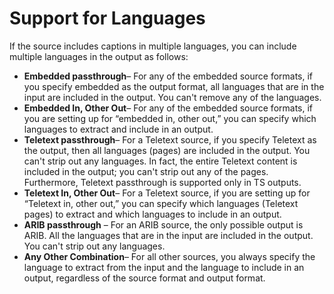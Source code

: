 # Support for Languages<a name="support-for-languages"></a>

If the source includes captions in multiple languages, you can include multiple languages in the output as follows:
+ **Embedded passthrough**– For any of the embedded source formats, if you specify embedded as the output format, all languages that are in the input are included in the output\. You can't remove any of the languages\.
+ **Embedded In, Other Out**– For any of the embedded source formats, if you are setting up for “embedded in, other out,” you can specify which languages to extract and include in an output\.
+ **Teletext passthrough**– For a Teletext source, if you specify Teletext as the output, then all languages \(pages\) are included in the output\. You can't strip out any languages\. In fact, the entire Teletext content is included in the output; you can't strip out any of the pages\. Furthermore, Teletext passthrough is supported only in TS outputs\.
+ **Teletext In, Other Out**– For a Teletext source, if you are setting up for “Teletext in, other out,” you can specify which languages \(Teletext pages\) to extract and which languages to include in an output\.
+ **ARIB passthrough** – For an ARIB source, the only possible output is ARIB\. All the languages that are in the input are included in the output\. You can't strip out any languages\. 
+ **Any Other Combination**– For all other sources, you always specify the language to extract from the input and the language to include in an output, regardless of the source format and output format\.